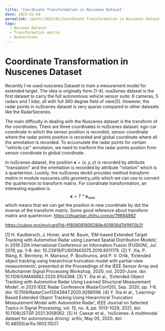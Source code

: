 ```yaml
---
title: 'Coordinate Transformation in Nuscenes Dataset'
date: 2023-01-04
permalink: /posts/2023/01/Coordinate Transformation in Nuscenes Dataset/
tags:
  - Nucenes Dataset
  - Transformation matrix
  - Quaternions
---
```



Coordinate Transformation in Nuscenes Dataset
======
Recently I've used nuscenes Dataset to train a mesurement model for extended target. The idea is originally form [1-4]. nusSenes dataset is the first dataset to carry the full autonomous vehicle sensor suite: 6 cameras, 5 radars and 1 lidar, all with full 360 degree field of view[5]. However, the radar points in nuScenes dataset is very sparse compared to other datasets like the RadarSecenes.

The main difficulty in dealing with the Nuscenes dataset is the transform of the coordinates. There are three coordinates in nuScenes dataset: ego-car coordinate in which the sensor position is recorded, sensor coordinate where the radar points position is recorded and global coordinate where all the annotation is recorded. To accumulate the radar points for certain "vehicle.car" annotaion, we need to tranform the radar points postion from sensor coordinate to global coordinate. 

In nuScenes dataset, the position $\mathbf{x} = (x,y,z)$ is recorded by attribute "translation" and the orientation is recorded by attribute "rotation" which is a quarternion. Luckily, the nuScenes devkit provides method *transform matrix* in module *nuscenes.utils.geometry_utils* which we can use to convert the quarternion to transform matrix. For coordinate transformation, an interesting equation is 
$$
   \mathbf{x} = T * \mathbf{x}_{\text{new}}
$$
which means that we can get the position in new coordinate by dot the inverse of the transform matrix.
Some good reference about transform matrix and quarternion:
https://zhuanlan.zhihu.com/p/79894982

https://cubox.pro/my/card?id=ff808081856269e401856d7d1f412b2f





[1] H. Kaulbersch, J. Honer, and M. Baum, ‘EM-based Extended Target Tracking with Automotive Radar using Learned Spatial Distribution Models’, in 2019 22th International Conference on Information Fusion (FUSION), Jul. 2019, pp. 1–8. doi: 10.23919/FUSION43075.2019.9011179.
[2] Y. Xia, P. Wang, K. Berntorp, H. Mansour, P. Boufounos, and P. V. Orlik, ‘Extended object tracking using hierarchical truncation model with partial-view measurements’, presented at the Proceedings of the IEEE Sensor Array and Multichannel Signal Processing Workshop, 2020, vol. 2020-June. doi: 10.1109/SAM48682.2020.9104388.
[3] Y. Xia et al., ‘Extended Object Tracking with Automotive Radar Using Learned Structural Measurement Model’, in 2020 IEEE Radar Conference (RadarConf20), Sep. 2020, pp. 1–6. doi: 10.1109/RadarConf2043947.2020.9266598.
[4] Y. Xia et al., ‘Learning-Based Extended Object Tracking Using Hierarchical Truncation Measurement Model with Automotive Radar’, IEEE Journal on Selected Topics in Signal Processing, vol. 15, no. 4, pp. 1013–1029, 2021, doi: 10.1109/JSTSP.2021.3058062.
[5] H. Caesar et al., ‘nuScenes: A multimodal dataset for autonomous driving’. arXiv, May 05, 2020. doi: 10.48550/arXiv.1903.11027.

